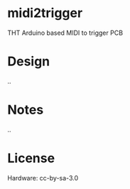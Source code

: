 # midi2trigger
THT Arduino based MIDI to trigger PCB

# Design
..

# Notes
..

# License
Hardware: cc-by-sa-3.0
